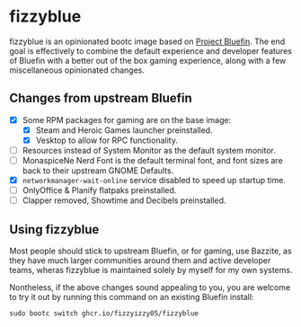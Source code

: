 # fizzyblue
fizzyblue is an opinionated bootc image based on [Project Bluefin](https://projectbluefin.io). The end goal is effectively to combine the default experience and developer features of Bluefin with a better out of the box gaming experience, along with a few miscellaneous opinionated changes.

## Changes from upstream Bluefin

- [x] Some RPM packages for gaming are on the base image:
	- [x] Steam and Heroic Games launcher preinstalled.
	- [x] Vesktop to allow for RPC functionality.
- [ ] Resources instead of System Monitor as the default system monitor.
- [ ] MonaspiceNe Nerd Font is the default terminal font, and font sizes are back to their upstream GNOME Defaults.
- [x] `networkmanager-wait-online` service disabled to speed up startup time.
- [ ] OnlyOffice & Planify flatpaks preinstalled.
- [ ] Clapper removed, Showtime and Decibels preinstalled.

## Using fizzyblue
Most people should stick to upstream Bluefin, or for gaming, use Bazzite, as they have much larger communities around them and active developer teams, wheras fizzyblue is maintained solely by myself for my own systems. 

Nontheless, if the above changes sound appealing to you, you are welcome to try it out by running this command on an existing Bluefin install:

```
sudo bootc switch ghcr.io/fizzyizzy05/fizzyblue
```
